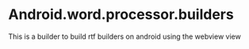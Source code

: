 # Android.word.processor.builders
This is a builder to build rtf builders on android using the webview view
